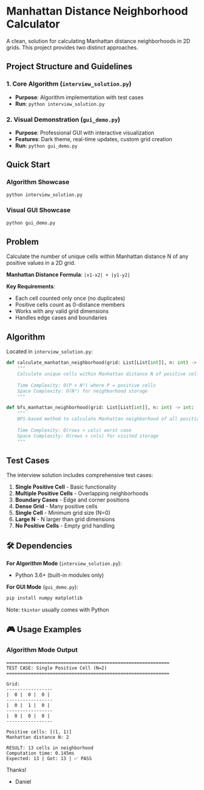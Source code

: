 # Manhattan Distance Neighborhood Calculator

A clean, solution for calculating Manhattan distance neighborhoods in 2D grids. This project provides two distinct approaches.

## Project Structure and Guidelines

### 1. **Core Algorithm** (`interview_solution.py`)
- **Purpose**: Algorithm implementation with test cases
- **Run**: `python interview_solution.py`

### 2. **Visual Demonstration** (`gui_demo.py`)
- **Purpose**: Professional GUI with interactive visualization
- **Features**: Dark theme, real-time updates, custom grid creation
- **Run**: `python gui_demo.py`

## Quick Start

### Algorithm Showcase
```bash
python interview_solution.py
```

### Visual GUI Showcase
```bash
python gui_demo.py
```

## Problem

Calculate the number of unique cells within Manhattan distance N of any positive values in a 2D grid.

**Manhattan Distance Formula**: `|x1-x2| + |y1-y2|`

**Key Requirements**:
- Each cell counted only once (no duplicates)
- Positive cells count as 0-distance members
- Works with any valid grid dimensions
- Handles edge cases and boundaries

## Algorithm

Located in `interview_solution.py`:

```python
def calculate_manhattan_neighborhood(grid: List[List[int]], n: int) -> int:
    """
    Calculate unique cells within Manhattan distance N of positive cells.
    
    Time Complexity: O(P × N²) where P = positive cells
    Space Complexity: O(N²) for neighborhood storage
    """

def bfs_manhattan_neighborhood(grid: List[List[int]], n: int) -> int:
    """
    BFS-based method to calculate Manhattan neighborhood of all positive cells.
    
    Time Complexity: O(rows × cols) worst case  
    Space Complexity: O(rows × cols) for visited storage
    """

```

## Test Cases

The interview solution includes comprehensive test cases:

1. **Single Positive Cell** - Basic functionality
2. **Multiple Positive Cells** - Overlapping neighborhoods
3. **Boundary Cases** - Edge and corner positions
4. **Dense Grid** - Many positive cells
5. **Single Cell** - Minimum grid size (N=0)
6. **Large N** - N larger than grid dimensions
7. **No Positive Cells** - Empty grid handling


## 🛠️ Dependencies

**For Algorithm Mode** (`interview_solution.py`):
- Python 3.6+ (built-in modules only)

**For GUI Mode** (`gui_demo.py`):
```bash
pip install numpy matplotlib
```
Note: `tkinter` usually comes with Python

## 🎮 Usage Examples

### Algorithm Mode Output
```
============================================================
TEST CASE: Single Positive Cell (N=2)
============================================================

Grid:
-----------------
|  0 |  0 |  0 |
-----------------
|  0 |  1 |  0 |
-----------------
|  0 |  0 |  0 |
-----------------

Positive cells: [(1, 1)]
Manhattan distance N: 2

RESULT: 13 cells in neighborhood
Computation time: 0.145ms
Expected: 13 | Got: 13 | ✅ PASS
```

Thanks!
- Daniel